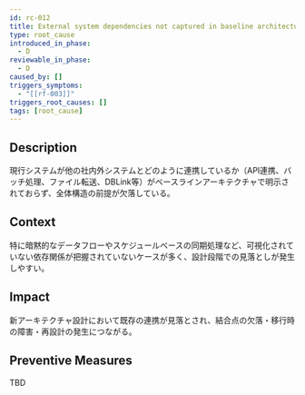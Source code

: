 ```yaml
---
id: rc-012
title: External system dependencies not captured in baseline architecture
type: root_cause
introduced_in_phase:
  - D
reviewable_in_phase:
  - D
caused_by: []
triggers_symptoms:
  - "[[rf-003]]"
triggers_root_causes: []
tags: [root_cause]
---
```


## Description
現行システムが他の社内外システムとどのように連携しているか（API連携、バッチ処理、ファイル転送、DBLink等）がベースラインアーキテクチャで明示されておらず、全体構造の前提が欠落している。

## Context
特に暗黙的なデータフローやスケジュールベースの同期処理など、可視化されていない依存関係が把握されていないケースが多く、設計段階での見落としが発生しやすい。

## Impact
新アーキテクチャ設計において既存の連携が見落とされ、結合点の欠落・移行時の障害・再設計の発生につながる。

## Preventive Measures
TBD